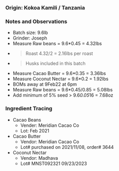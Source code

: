 ### Origin: Kokoa Kamili / Tanzania

### Notes and Observations
- Batch size: 9.6lb
- Grinder: Joseph
- Measure Raw beans = 9.6*0.45 = 4.32lbs 
- > Roast 4.32/2 = 2.16lbs per roast
- > Husks included in this batch
- Measure Cacao Butter = 9.6*0.35 = 3.36lbs
- Measure Coconut Nectar = 9.6*0.2 = 1.92lbs
- BOMs away at 9Feb22 at 6pm
- Measure Raw beans = 9.6*0.45/0.85 = 5.08lbs
- Add minimum of 5% seed > 9.6*0.05*16 = 7.68oz

### Ingredient Tracing
- Cacao Beans
  - Vender: Meridian Cacao Co
  - Lot: Feb 2021
- Cacao Butter
  - Vendor: Meridian Cacao Co
  - Lot# purchased on 2021/11/08, order# 3644
- Coconut Nectar
  - Vendor: Madhava
  - Lot# MNST092321 09/23/2023
